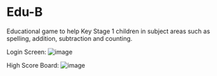 # Edu-B
Educational game to help Key Stage 1 children in subject areas such as spelling, addition, subtraction and counting.

Login Screen:
![image](https://user-images.githubusercontent.com/97123953/210428651-fbc94210-5783-47c8-a1c6-a8cb3af33c71.png)

High Score Board:
![image](https://user-images.githubusercontent.com/97123953/210428805-f8efa4db-2824-45e9-8f1d-06c3029638fe.png)
